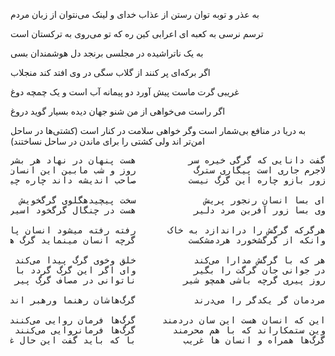به عذر و توبه توان رستن از عذاب خدای و لینک می‌نتوان از زبان مردم

ترسم نرسی به کعبه ای اعرابی کین ره که تو می‌روی به ترکستان است

به یک ناتراشیده در مجلسی برنجد دل هوشمندان بسی

اگر برکه‌ای پر کنند از گلاب سگی در وی افتد کند منجلاب

غریبی گرت ماست پیش آورد دو پیمانه آب است و یک چمچه دوغ

اگر راست می‌خواهی از من شنو جهان دیده بسیار گوید دروغ

به دریا در منافع بی‌شمار است وگر خواهی سلامت در کنار است (کشتی‌ها در ساحل امن‌تر اند ولی کشتی را برای ماندن در ساحل نساختند)

<pre dir=rtl>
گفت دانایی که گرگی خیره سر          هست پنهان در نهاد هر بشر
لاجرم جاری است پیگاری سترگ           روز و شب مابین این انسان وگرگ
زور بازو چاره این گرگ نیست          صاحب اندیشه داند چاره چیست

ای بسا انسان رنجور پریش             سخت پیچیدهگلوی گرگخویش
وی بسا زور آفربن مرد دلیر           هست در چنگال گرگخود اسیر

هرگرکه گرگش را دراندازد به خاک      رفته رفته میشود انسان پاک
وانکه از گرگشخورد هردمشکست          گرچه انسان مینماید گرگ هست

هر که با گرگش مدارا می‌کند           خلق وخوی گرگ پیدا می‌کند
در جوانی جان گرگت را بگیر           وای اگر این گرگ گردد با توپیر
روز پیری گرچه باشی همچو شیر         ناتوانی در مصاف گرگ پیر

مردمان گر یکدگر را می‌درند           گرگ‌هاشان رهنما ورهبر اند

این که انسان هست این سان دردمند     گرگ‌ها فرمان روایی می‌کنند
وین ستمکاراند که با هم محرمند       گرگ‌ها فرمانروایی می‌کنند
گرگ‌ها همراه و انسان ها غریب         با که باید گفت این حال غریب


</pre>





